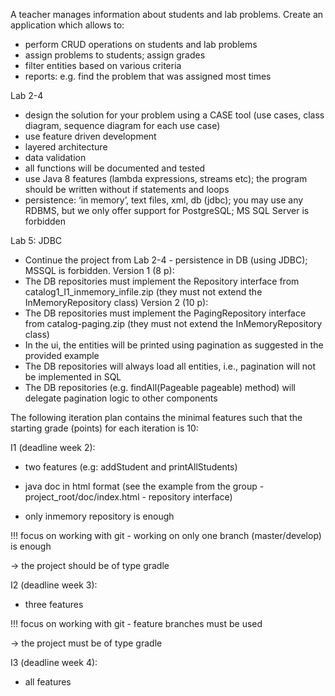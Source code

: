 A teacher manages information about students and lab problems.
Create an application which allows to:
- perform CRUD operations on students and lab problems
- assign problems to students; assign grades
- filter entities based on various criteria
- reports: e.g. find the problem that was assigned most times

Lab 2-4
- design the solution for your problem using a CASE tool (use cases, class diagram,
sequence diagram for each use case)
- use feature driven development
- layered architecture
- data validation
- all functions will be documented and tested
- use Java 8 features (lambda expressions, streams etc); the program should be written
without if statements and loops
- persistence: ‘in memory’, text files, xml, db (jdbc); you may use any RDBMS, but we only
offer support for PostgreSQL; MS SQL Server is forbidden

Lab 5: JDBC
- Continue the project from Lab 2-4 - persistence in DB (using JDBC); MSSQL is
forbidden.
Version 1 (8 p):
- The DB repositories must implement the Repository interface from
catalog1_I1_inmemory_infile.zip (they must not extend the InMemoryRepository class)
Version 2 (10 p):
- The DB repositories must implement the PagingRepository interface from
catalog-paging.zip (they must not extend the InMemoryRepository class)
- In the ui, the entities will be printed using pagination as suggested in the provided
example
- The DB repositories will always load all entities, i.e., pagination will not be implemented
in SQL
- The DB repositories (e.g. findAll(Pageable pageable) method) will delegate pagination
logic to other components

The following iteration plan contains the minimal features such that the starting grade (points) for each iteration is 10:

I1 (deadline week 2):

- two features (e.g: addStudent and printAllStudents)

- java doc in html format (see the example from the group - project_root/doc/index.html - repository interface)

- only inmemory repository is enough

!!! focus on working with git - working on only one branch (master/develop) is enough

→ the project should be of type gradle

I2 (deadline week 3):

- three features

!!! focus on working with git - feature branches must be used

→ the project must be of type gradle

I3 (deadline week 4):

- all features
